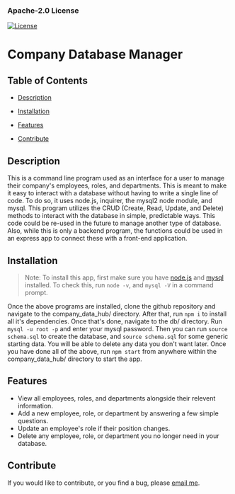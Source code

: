 ### Apache-2.0 License
 [![License](https://img.shields.io/badge/License-Apache_2.0-blue.svg)](https://opensource.org/licenses/Apache-2.0)

# Company Database Manager

## Table of Contents

- [Description](#Description)

- [Installation](#Installation)

- [Features](#Features)

- [Contribute](#Contribute)

## Description
This is a command line program used as an interface for a user to manage their company's employees, roles, and departments. This is meant to make it easy to interact with a database without having to write a single line of code. To do so, it uses node.js, inquirer, the mysql2 node module, and mysql. This program utilizes the CRUD (Create, Read, Update, and Delete) methods to interact with the database in simple, predictable ways.
This code could be re-used in the future to manage another type of database. Also, while this is only a backend program, the functions could be used in an express app to connect these with a front-end application.

## Installation
> Note: To install this app, first make sure you have [node.js](https://nodejs.org/it/download/) and [mysql](https://dev.mysql.com/downloads/installer/) installed.
To check this, run `node -v`, and `mysql -V` in a command prompt.

Once the above programs are installed, clone the github repository and navigate to the company_data_hub/ directory. After that, run `npm i` to install all it's dependencies. Once that's done, navigate to the db/ directory. Run `mysql -u root -p` and enter your mysql password. Then you can run `source schema.sql` to create the database, and `source schema.sql` for some generic starting data. You will be able to delete any data you don't want later.
Once you have done all of the above, run `npm start` from anywhere within the company_data_hub/ directory to start the app.

## Features

- View all employees, roles, and departments alongside their relevent information.
- Add a new employee, role, or department by answering a few simple questions.
- Update an employee's role if their position changes.
- Delete any employee, role, or department you no longer need in your database.

## Contribute
If you would like to contribute, or you find a bug, please [email me](mailto:PhoenixStaley_Developer@outlook.com).
